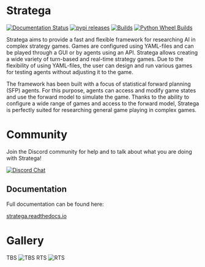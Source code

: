 ﻿# Stratega
[![Documentation Status](https://readthedocs.org/projects/stratega/badge/?version=latest)](https://stratega.readthedocs.io/en/latest/?badge=latest)
[![pypi releases](https://img.shields.io/pypi/v/stratega.svg)](https://pypi.org/project/stratega)
[![Builds](https://github.com/GAIGResearch/Stratega/actions/workflows/ci.yml/badge.svg?branch=dev)](https://github.com/GAIGResearch/Stratega/actions/workflows/ci.yml)
[![Python Wheel Builds](https://github.com/GAIGResearch/Stratega/actions/workflows/wheels.yml/badge.svg?branch=dev)](https://github.com/GAIGResearch/Stratega/actions/workflows/wheels.yml)

Stratega aims to provide a fast and flexible framework for researching AI in complex strategy games. Games are configured using YAML-files and can be played through a GUI or by agents using an API. Stratega allows creating a wide variety of turn-based and real-time strategy games. Due to the flexibility of using YAML-files, the user can design and run various games for testing agents without adjusting it to the game.

The framework has been built with a focus of statistical forward planning (SFP) agents. For this purpose, agents can access and modify game states and use the forward model to simulate the game. Thanks to the ability to configure a wide range of games and access to the forward model, Stratega is perfectly suited for researching general game playing in complex games.

# Community

Join the Discord community for help and to talk about what you are doing with Stratega!

[![Discord Chat](https://img.shields.io/discord/783231009738719233.svg)](https://discord.gg/Y2uZZ3TSuT)

## Documentation

Full documentation can be found here:

[stratega.readthedocs.io](https://stratega.readthedocs.io/)

# Gallery

TBS
![TBS](/images/tbsScreenshot.png)
RTS
![RTS](/images/rtsScreenshot.png)
